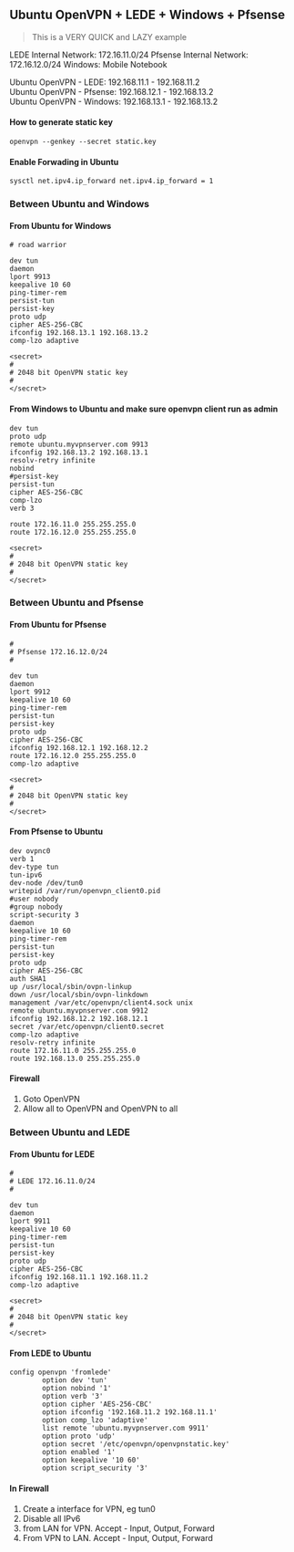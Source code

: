 ## Ubuntu OpenVPN + LEDE + Windows + Pfsense

> This is a VERY QUICK and LAZY example

LEDE Internal Network: 172.16.11.0/24
Pfsense Internal Network: 172.16.12.0/24
Windows: Mobile Notebook

Ubuntu OpenVPN - LEDE: 192.168.11.1 - 192.168.11.2  
Ubuntu OpenVPN - Pfsense: 192.168.12.1 - 192.168.13.2  
Ubuntu OpenVPN - Windows: 192.168.13.1 - 192.168.13.2  

#### How to generate static key
```
openvpn --genkey --secret static.key
```

#### Enable Forwading in Ubuntu
```
sysctl net.ipv4.ip_forward net.ipv4.ip_forward = 1
```

### Between Ubuntu and Windows


#### From Ubuntu for Windows
```
# road warrior

dev tun
daemon
lport 9913
keepalive 10 60
ping-timer-rem
persist-tun
persist-key
proto udp
cipher AES-256-CBC
ifconfig 192.168.13.1 192.168.13.2
comp-lzo adaptive

<secret>
#
# 2048 bit OpenVPN static key
#
</secret>
```

#### From Windows to Ubuntu and make sure openvpn client run as admin
```
dev tun
proto udp
remote ubuntu.myvpnserver.com 9913
ifconfig 192.168.13.2 192.168.13.1
resolv-retry infinite
nobind
#persist-key
persist-tun
cipher AES-256-CBC
comp-lzo
verb 3

route 172.16.11.0 255.255.255.0
route 172.16.12.0 255.255.255.0

<secret>
#
# 2048 bit OpenVPN static key
#
</secret>
```

### Between Ubuntu and Pfsense

#### From Ubuntu for Pfsense
```
#
# Pfsense 172.16.12.0/24
#

dev tun
daemon
lport 9912
keepalive 10 60
ping-timer-rem
persist-tun
persist-key
proto udp
cipher AES-256-CBC
ifconfig 192.168.12.1 192.168.12.2
route 172.16.12.0 255.255.255.0
comp-lzo adaptive

<secret>
#
# 2048 bit OpenVPN static key
#
</secret>
```
#### From Pfsense to Ubuntu
```
dev ovpnc0
verb 1
dev-type tun
tun-ipv6
dev-node /dev/tun0
writepid /var/run/openvpn_client0.pid
#user nobody
#group nobody
script-security 3
daemon
keepalive 10 60
ping-timer-rem
persist-tun
persist-key
proto udp
cipher AES-256-CBC
auth SHA1
up /usr/local/sbin/ovpn-linkup
down /usr/local/sbin/ovpn-linkdown
management /var/etc/openvpn/client4.sock unix
remote ubuntu.myvpnserver.com 9912
ifconfig 192.168.12.2 192.168.12.1
secret /var/etc/openvpn/client0.secret
comp-lzo adaptive
resolv-retry infinite
route 172.16.11.0 255.255.255.0
route 192.168.13.0 255.255.255.0
```

#### Firewall

1. Goto OpenVPN
2. Allow all to OpenVPN and OpenVPN to all


### Between Ubuntu and LEDE

#### From Ubuntu for LEDE
```
#
# LEDE 172.16.11.0/24
#

dev tun
daemon
lport 9911
keepalive 10 60
ping-timer-rem
persist-tun
persist-key
proto udp
cipher AES-256-CBC
ifconfig 192.168.11.1 192.168.11.2
comp-lzo adaptive

<secret>
#
# 2048 bit OpenVPN static key
#
</secret>
```

#### From LEDE to Ubuntu
``` 
config openvpn 'fromlede'
        option dev 'tun'
        option nobind '1'
        option verb '3'
        option cipher 'AES-256-CBC'
        option ifconfig '192.168.11.2 192.168.11.1'
        option comp_lzo 'adaptive'
        list remote 'ubuntu.myvpnserver.com 9911'
        option proto 'udp'
        option secret '/etc/openvpn/openvpnstatic.key'
        option enabled '1'
        option keepalive '10 60'
        option script_security '3'
```

#### In Firewall

1. Create a interface for VPN, eg tun0
2. Disable all IPv6
3. from LAN for VPN. Accept - Input, Output, Forward
4. From VPN to LAN. Accept - Input, Output, Forward
